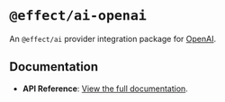 # `@effect/ai-openai`

An `@effect/ai` provider integration package for [OpenAI](https://openai.com/).

## Documentation

- **API Reference**: [View the full documentation](https://effect-ts.github.io/effect/docs/ai-openai).

